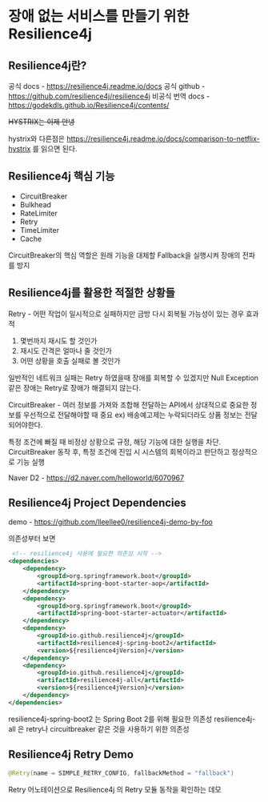 # 장애 없는 서비스를 만들기 위한 Resilience4j

## Resilience4j란?
공식 docs - https://resilience4j.readme.io/docs
공식 github - https://github.com/resilience4j/resilience4j
비공식 번역 docs - https://godekdls.github.io/Resilience4j/contents/

~~HYSTRIX는 이제 안녕~~ 

hystrix와 다른점은 https://resilience4j.readme.io/docs/comparison-to-netflix-hystrix 를 읽으면 된다.

## Resilience4j 핵심 기능
- CircuitBreaker
- Bulkhead
- RateLimiter
- Retry
- TimeLimiter
- Cache

CircuitBreaker의 핵심 역할은 원래 기능을 대체할 Fallback을 실행시켜 장애의 전파를 방지
## Resilience4j를 활용한 적절한 상황들
Retry - 어떤 작업이 일시적으로 실패하지만 금방 다시 회복될 가능성이 있는 경우 효과적

1. 몇번까지 재시도 할 것인가
2. 재시도 간격은 얼마나 줄 것인가
3. 어떤 상황을 호출 실패로 볼 것인가

일반적인 네트워크 실패는 Retry 하였을때 장애를 회복할 수 있겠지만 Null Exception 같은 장애는 Retry로 장애가 해결되지 않는다.

CircuitBreaker - 여러 정보를 가져와 조합해 전달하는 API에서 상대적으로 중요한 정보를 우선적으로 전달해야할 때 중요 ex) 배송예고제는 누락되더라도 상품 정보는 전달되어야한다.

특정 조건에 빠질 때 비정상 상황으로 규정, 해당 기능에 대한 실행을 차단.
CircuitBreaker 동작 후, 특정 조건에 진입 시 시스템의 회복이라고 판단하고 정상적으로 기능 실행

Naver D2 - https://d2.naver.com/helloworld/6070967

## Resilience4j Project Dependencies

demo - https://github.com/lleellee0/resilience4j-demo-by-foo

의존성부터 보면
```xml
 <!-- resilience4j 사용에 필요한 의존성 시작 -->
<dependencies>
    <dependency>
        <groupId>org.springframework.boot</groupId>
        <artifactId>spring-boot-starter-aop</artifactId>
    </dependency>
    <dependency>
        <groupId>org.springframework.boot</groupId>
        <artifactId>spring-boot-starter-actuator</artifactId>
    </dependency>
    <dependency>
        <groupId>io.github.resilience4j</groupId>
        <artifactId>resilience4j-spring-boot2</artifactId>
        <version>${resilience4jVersion}</version>
    </dependency>
    <dependency>
        <groupId>io.github.resilience4j</groupId>
        <artifactId>resilience4j-all</artifactId>
        <version>${resilience4jVersion}</version>
    </dependency>
</dependencies>
```
resilience4j-spring-boot2 는 Spring Boot 2를 위해 필요한 의존성
resilience4j-all 은 retry나 circuitbreaker 같은 것을 사용하기 위한 의존성

## Resilience4j Retry Demo
```Java
@Retry(name = SIMPLE_RETRY_CONFIG, fallbackMethod = "fallback")
```
Retry 어노테이션으로 Resilience4j 의 Retry 모듈 동작을 확인하는 데모
